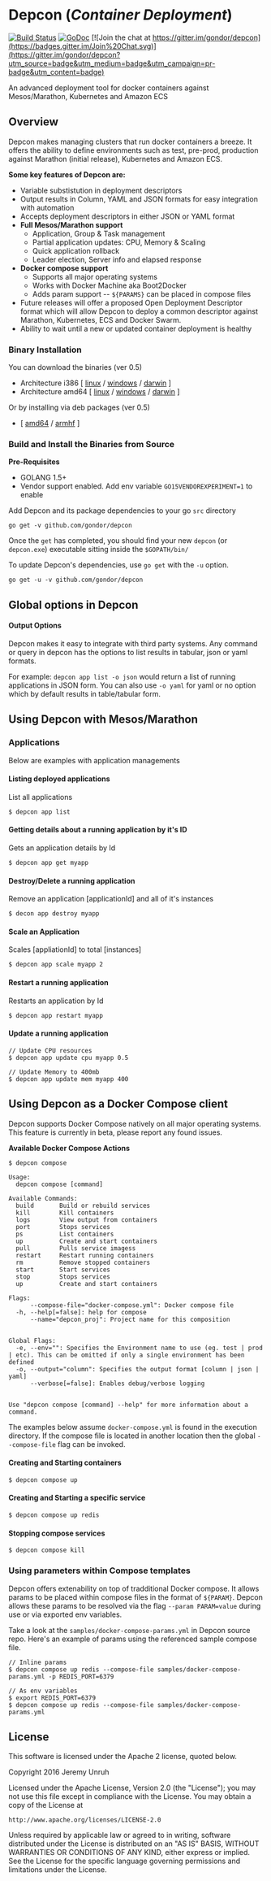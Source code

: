 # Depcon (*Container Deployment*)

[![Build Status](https://travis-ci.org/gondor/depcon.svg)](https://travis-ci.org/gondor/depcon)  [![GoDoc](https://godoc.org/github.com/gondor/depcon?status.svg)](https://godoc.org/github.com/gondor/depcon) [![Join the chat at https://gitter.im/gondor/depcon](https://badges.gitter.im/Join%20Chat.svg)](https://gitter.im/gondor/depcon?utm_source=badge&utm_medium=badge&utm_campaign=pr-badge&utm_content=badge)

An advanced deployment tool for docker containers against Mesos/Marathon, Kubernetes and Amazon ECS

## Overview

Depcon makes managing clusters that run docker containers a breeze.  It offers the ability to define environments such as test, pre-prod, production against Marathon (initial release), Kubernetes and Amazon ECS.  

**Some key features of Depcon are:**
- Variable substistution in deployment descriptors
- Output results in Column, YAML and JSON formats for easy integration with automation
- Accepts deployment descriptors in either JSON or YAML format
- **Full Mesos/Marathon support**
  - Application, Group & Task management
  - Partial application updates: CPU, Memory & Scaling
  - Quick application rollback
  - Leader election, Server info and elapsed response
- **Docker compose support**
  - Supports all major operating systems
  - Works with Docker Machine aka Boot2Docker
  - Adds param support -- `${PARAMS}` can be placed in compose files
- Future releases will offer a proposed Open Deployment Descriptor format which will allow Depcon to deploy a common descriptor against Marathon, Kubernetes, ECS and Docker Swarm.
- Ability to wait until a new or updated container deployment is healthy

### Binary Installation

You can download the binaries (ver 0.5)

 * Architecture i386 [ [linux](https://dl.bintray.com//content/pacesys/utils/depcon_0.5_linux_386.tar.gz?direct) / [windows](https://dl.bintray.com//content/pacesys/utils/depcon_0.5_windows_386.zip?direct) / [darwin](https://dl.bintray.com//content/pacesys/utils/depcon_0.5_darwin_386.zip?direct) ]
 * Architecture amd64 [ [linux](https://dl.bintray.com//content/pacesys/utils/depcon_0.5_linux_amd64.tar.gz?direct) / [windows](https://dl.bintray.com//content/pacesys/utils/depcon_0.5_windows_amd64.zip?direct) / [darwin](https://dl.bintray.com//content/pacesys/utils/depcon_0.5_darwin_amd64.zip?direct) ]

Or by installing via deb packages (ver 0.5)

 * [ [amd64](https://dl.bintray.com//content/pacesys/utils/depcon_0.5_amd64.deb?direct) / [armhf](https://dl.bintray.com//content/pacesys/utils/depcon_0.5_armhf.deb?direct) ]


### Build and Install the Binaries from Source

**Pre-Requisites**
* GOLANG 1.5+
* Vendor support enabled.  Add env variable `GO15VENDOREXPERIMENT=1` to enable

Add Depcon and its package dependencies to your go `src` directory

    go get -v github.com/gondor/depcon

Once the `get` has completed, you should find your new `depcon` (or `depcon.exe`) executable sitting inside the `$GOPATH/bin/`

To update Depcon's dependencies, use `go get` with the `-u` option.

    go get -u -v github.com/gondor/depcon

## Global options in Depcon

#### Output Options

Depcon makes it easy to integrate with third party systems.  Any command or query in depcon has the options to list results in tabular, json or yaml formats.

For example:  `depcon app list -o json` would return a list of running applications in JSON form.  You can also use `-o yaml` for yaml or no option which by default results in table/tabular form.

## Using Depcon with Mesos/Marathon

### Applications

Below are examples with application managements

#### Listing deployed applications

List all applications

```
$ depcon app list
```

#### Getting details about a running application by it's ID

Gets an application details by Id

```
$ depcon app get myapp
```

#### Destroy/Delete a running application

Remove an application [applicationId] and all of it's instances

```
$ decon app destroy myapp
```

#### Scale an Application

Scales [appliationId] to total [instances]

```
$ depcon app scale myapp 2
```

#### Restart a running application

Restarts an application by Id

```
$ depcon app restart myapp
```

#### Update a running application

```
// Update CPU resources
$ depcon app update cpu myapp 0.5

// Update Memory to 400mb
$ depcon app update mem myapp 400
```

## Using Depcon as a Docker Compose client

Depcon supports Docker Compose natively on all major operating systems.  This feature is currently in beta, please report any found issues.

**Available Docker Compose Actions**

```
$ depcon compose

Usage:
  depcon compose [command]

Available Commands:
  build       Build or rebuild services
  kill        Kill containers
  logs        View output from containers
  port        Stops services
  ps          List containers
  up          Create and start containers
  pull        Pulls service imagess
  restart     Restart running containers
  rm          Remove stopped containers
  start       Start services
  stop        Stops services
  up          Create and start containers

Flags:
      --compose-file="docker-compose.yml": Docker compose file
  -h, --help[=false]: help for compose
      --name="depcon_proj": Project name for this composition


Global Flags:
  -e, --env="": Specifies the Environment name to use (eg. test | prod | etc). This can be omitted if only a single environment has been defined
  -o, --output="column": Specifies the output format [column | json | yaml]
      --verbose[=false]: Enables debug/verbose logging


Use "depcon compose [command] --help" for more information about a command.
```

The examples below assume `docker-compose.yml` is found in the execution directory.  If the compose file is located in another location then
the global `--compose-file` flag can be invoked.

#### Creating and Starting containers

```
$ depcon compose up
```

#### Creating and Starting a specific service

```
$ depcon compose up redis
```

#### Stopping compose services

```
$ depcon compose kill
```

### Using parameters within Compose templates

Depcon offers extenability on top of tradditional Docker compose.  It allows params to be placed within compose files in the format of `${PARAM}`.  Depcon allows these params to be resolved via the flag `--param PARAM=value` during use or via exported env variables.

Take a look at the `samples/docker-compose-params.yml` in Depcon source repo.  Here's an example of params using the referenced sample compose file.

```
// Inline params
$ depcon compose up redis --compose-file samples/docker-compose-params.yml -p REDIS_PORT=6379

// As env variables
$ export REDIS_PORT=6379
$ depcon compose up redis --compose-file samples/docker-compose-params.yml
```

## License

This software is licensed under the Apache 2 license, quoted below.

Copyright 2016 Jeremy Unruh

Licensed under the Apache License, Version 2.0 (the "License"); you may not
use this file except in compliance with the License. You may obtain a copy of
the License at

    http://www.apache.org/licenses/LICENSE-2.0

Unless required by applicable law or agreed to in writing, software
distributed under the License is distributed on an "AS IS" BASIS, WITHOUT
WARRANTIES OR CONDITIONS OF ANY KIND, either express or implied. See the
License for the specific language governing permissions and limitations under
the License.
